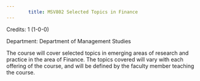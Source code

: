 ```yaml
---
        title: MSV802 Selected Topics in Finance
---
```

Credits: 1 (1-0-0)

Department: Department of Management Studies

The course will cover selected topics in emerging areas of research and practice in the area of Finance. The topics covered will vary with each offering of the course, and will be defined by the faculty member teaching the course.